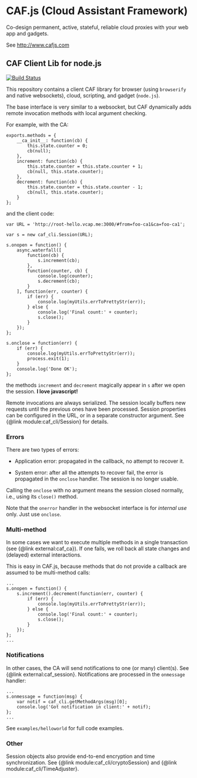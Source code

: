 # CAF.js (Cloud Assistant Framework)

Co-design permanent, active, stateful, reliable cloud proxies with your web app and gadgets.

See http://www.cafjs.com

## CAF Client Lib for node.js
[![Build Status](http://ci.cafjs.com/api/badges/cafjs/caf_cli/status.svg)](http://ci.cafjs.com/cafjs/caf_cli)



This repository contains a client CAF library for browser (using `browserify` and native websockets), cloud, scripting, and gadget (`node.js`).

The base interface is very similar to a websocket, but CAF dynamically adds remote invocation methods with local argument checking.

For example, with the CA:

```
exports.methods = {
    __ca_init__: function(cb) {
        this.state.counter = 0;
        cb(null);
    },
    increment: function(cb) {
        this.state.counter = this.state.counter + 1;
        cb(null, this.state.counter);
    },
    decrement: function(cb) {
        this.state.counter = this.state.counter - 1;
        cb(null, this.state.counter);
    }
};
```

and the client code:

```
var URL = 'http://root-hello.vcap.me:3000/#from=foo-ca1&ca=foo-ca1';

var s = new caf_cli.Session(URL);

s.onopen = function() {
    async.waterfall([
        function(cb) {
            s.increment(cb);
        },
        function(counter, cb) {
            console.log(counter);
            s.decrement(cb);
        }
    ], function(err, counter) {
        if (err) {
            console.log(myUtils.errToPrettyStr(err));
        } else {
            console.log('Final count:' + counter);
            s.close();
        }
    });
};

s.onclose = function(err) {
    if (err) {
        console.log(myUtils.errToPrettyStr(err));
        process.exit(1);
    }
    console.log('Done OK');
};
```

the methods `increment` and `decrement` magically appear in `s` after we open the session. **I love javascript!**

Remote invocations are always serialized. The session locally buffers new requests until the previous ones have been processed. Session properties can be configured in the URL, or in a separate constructor argument. See {@link module:caf_cli/Session} for details.

### Errors

There are two types of errors:

* Application error: propagated in the callback, no attempt to recover it.

* System error: after all the attempts to recover fail, the error is propagated in the `onclose` handler. The session is no longer usable.

Calling the `onclose` with no argument means the session closed normally, i.e., using its `close()` method.

Note that the `onerror` handler in the websocket interface is for *internal use* only. Just use `onclose`.

### Multi-method

In some cases we want to execute multiple methods in a single transaction (see {@link external:caf_ca}). If one fails, we roll back all state changes and (delayed) external interactions.

This is easy in CAF.js, because methods that do not provide a callback are assumed to be multi-method calls:

```
...
s.onopen = function() {
    s.increment().decrement(function(err, counter) {
        if (err) {
            console.log(myUtils.errToPrettyStr(err));
        } else {
            console.log('Final count:' + counter);
            s.close();
        }
    });
};
...
```

### Notifications

In other cases, the CA will send notifications to one (or many) client(s). See
{@link external:caf_session}. Notifications are processed in the `onmessage` handler:

```
...
s.onmessage = function(msg) {
    var notif = caf_cli.getMethodArgs(msg)[0];
    console.log('Got notification in client:' + notif);
};
...
```

See `examples/helloworld` for full code examples.

### Other

Session objects also provide end-to-end encryption and time synchronization. See {@link module:caf_cli/cryptoSession} and {@link module:caf_cli/TimeAdjuster}.

